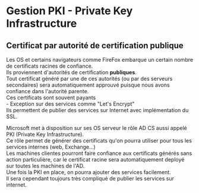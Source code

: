 # Gestion PKI - Private Key Infrastructure

## Certificat par autorité de certification publique

Les OS et certains navigateurs comme FireFox embarque un certain nombre de certificats racines de confiance.  
Ils proviennent d'autorités de certification **publiques**.  
Tout certificat généré par une de ces autorités (ou par des serveurs secondaires) sera automatiquement approuvé puisque nous avons confiance dans l'autorité parente.  
Ces certificats sont souvent payants  
    - Exception sur des services comme "Let's Encrypt"  
Ils permettent de publier des services sur Internet avec implémentation du SSL.  

Microsoft met à disposition sur ses OS serveur le rôle AD CS aussi appelé PKI (Private Key Infrastructure).  
Ce rôle permet de générer des certificats qu'on pourra utiliser pour tous les services internes (web, Exchange...)  
Les machines clientes pourront faire confiance aux certificats générés sans action particulière, car le certificat racine sera automatiquement deployé sur toutes les machines de l'AD.  
Une fois la PKI en place, on pourra ajouter des services facilement.  
Il sera cependant toujours très compliqué de publier les services sur internet.  